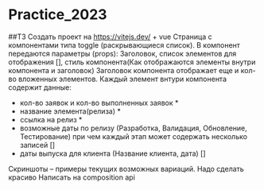 # Practice_2023
##ТЗ
Создать проект на https://vitejs.dev/ + vue
Страница с компонентами типа toggle (раскрывающиеся список).
В компонент передаются параметры (props): Заголовок, список элементов для отображения [],
стиль компонента(Как отображаются элементы внутри компонента и заголовок)
Заголовок компонента отображает еще и кол-во вложенных элементов.
Каждый элемент внтури компонента содержит данные:
- кол-во заявок и кол-во выполненных заявок *
- название элемента(релиза) *
- ссылка на релиз *
- возможные даты по релизу (Разработка, Валидация, Обновление, Тестирование) при чем каждый этап может содержать несколько записей []
- даты выпуска для клиента (Название клиента, дата) []
 
 
Скриншоты – примеры текущих возможных вариаций. Надо сделать красиво
Написать на composition api
